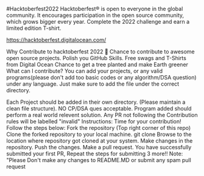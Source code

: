 #Hacktoberfest2022
Hacktoberfest® is open to everyone in the global community. It encourages participation in the open source community, which grows bigger every year. Complete the 2022 challenge and earn a limited edition T-shirt.

https://hacktoberfest.digitalocean.com/

Why Contribute to hacktoberfest 2022 🙌
Chance to contribute to awesome open source projects.
Polish you GitHub Skills.
Free swags and T-Shirts from Digital Ocean
Chance to get a tree planted and make Earth greener
What can I contribute?
You can add your projects, or any valid programs(please don't add too basic codes or any algorithm/DSA question) under any language. Just make sure to add the file under the correct directory.

Each Project should be added in their own directory. (Please maintain a clean file structure).
NO CP/DSA ques acceptable. Program added should perform a real world relevent solution.
Any PR not following the Contribution rules will be labelled "invalid"
Instructions:
Time for your contribution! Follow the steps below:
Fork the repository (Top right corner of this repo)
Clone the forked repository to your local machine.
git clone <url>
Browse to the location where repository got cloned at your system.
Make changes in the repository.
Push the changes.
Make a pull request.
You have successfully submitted your first PR, Repeat the steps for submitting 3 more!!
Note: "Please Don't make any changes to README.MD or submit any spam pull request
